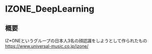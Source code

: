 # IZONE_DeepLearning

## 概要
IZ*ONEというグループの日本人3名の顔認識をしようとして作られたもの  
https://www.universal-music.co.jp/izone/

